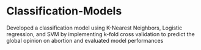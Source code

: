 # Classification-Models

Developed a classification model using K-Nearest Neighbors, Logistic regression, and SVM by implementing k-fold cross validation to predict the global opinion on abortion and evaluated model performances 
